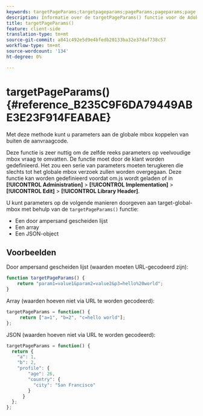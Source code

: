 ```yaml
---
keywords: targetPageParams;targetpageparams;pageParams;pageparams;page params;page parameters;at.js;functions;function
description: Informatie over de targetPageParams() functie voor de Adobe Target at.js JavaScript bibliotheek.
title: targetPageParams()
feature: client-side
translation-type: tm+mt
source-git-commit: a841c492e5d9e4bfedb20133ba32e37daf738c57
workflow-type: tm+mt
source-wordcount: '134'
ht-degree: 0%

---
```



# targetPageParams() {#reference_B235C9F6DA79449ABE3E23F914FEABAE}

Met deze methode kunt u parameters aan de globale mbox koppelen van buiten de aanvraagcode.

Deze functie is zeer nuttig om de zelfde reeks parameters op veelvoudige mbox vraag te omvatten. De functie moet door de klant worden gedefinieerd. Het zou een serie van parameters moeten terugkeren die slechts tot het globale mbox verzoek zullen worden overgegaan. Deze functie kan worden gedefinieerd voordat om.js wordt geladen of in **[!UICONTROL Administration]** > **[!UICONTROL Implementation]** > **[!UICONTROL Edit]** > **[!UICONTROL Library Header]**.

U kunt parameters op de volgende manieren doorgeven aan target-global-mbox met behulp van de `targetPageParams()` functie:

* Een door ampersand gescheiden lijst
* Een array
* Een JSON-object

## Voorbeelden

Door ampersand gescheiden lijst (waarden moeten URL-gecodeerd zijn):

```javascript
function targetPageParams() { 
    return "param1=value1&param2=value2&p3=hello%20world"; 
}
```

Array (waarden hoeven niet via URL te worden gecodeerd):

```javascript
targetPageParams = function() { 
     return ["a=1", "b=2", "c=hello world"]; 
};
```

JSON (waarden hoeven niet via URL te worden gecodeerd):

```javascript
targetPageParams = function() { 
  return { 
    "a": 1, 
    "b": 2, 
    "profile": { 
        "age": 26, 
        "country": { 
          "city": "San Francisco" 
        } 
      } 
  }; 
};
```
